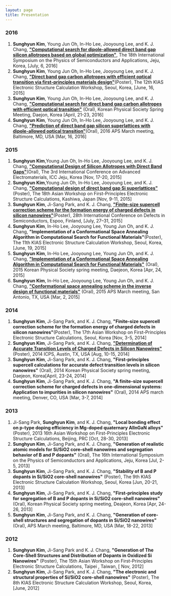 ```yaml
---
layout: page
title: Presentation
---
```

### 2016
1. **Sunghyun Kim**, Young Jun Oh, In-Ho Lee, Jooyoung Lee, and K. J. Chang, [**"Computational search for dipole‐allowed direct band gap silicon allotropes based on global optimization"**](http://ispsa.or.kr/2015/prgm/program_book_2016.pdf), The 18th International Symposium on the Physics of Semiconductors and Applications, Jeju, Korea, [July, 6, 2016]
1. **Sunghyun Kim**, Young Jun Oh, In-Ho Lee, Jooyoung Lee, and K. J. Chang, [**"Direct band gap carbon allotropes with efficient optical transition via first-principles materials design"**](http://home.kias.re.kr/MKG/h/ESCW2016/)(Poster), The 12th KIAS Electronic Structure Calculation Workshop, Seoul, Korea, [June, 16, 2015] 
1. **Sunghyun Kim**, Young Jun Oh, In-Ho Lee, Jooyoung Lee, and K. J. Chang, [**"Computational search for direct band gap carbon allotropes with efficient optical transition"**](http://conf.kps.or.kr/Admin/Conference/PopAbstractViewTemp.asp) (Oral), Korean Physical Society Spring Meeting, Daejon, Korea [April, 21-23, 2016]
1. **Sunghyun Kim**, Young Jun Oh, In-Ho Lee, Jooyoung Lee, and K. J. Chang, [**"Prediction of direct band gap silicon superlattices with dipole-allowed optical transition"**](http://meetings.aps.org/Meeting/MAR16/Session/P23.10)(Oral), 2016 APS March meeting, Baltimore, MD, USA [Mar, 16, 2016]

### 2015
1. **Sunghyun Kim**,Young Jun Oh, In-Ho Lee, Jooyoung Lee, and K. J. Chang, [**"Computational Design of Silicon Allotropes with Direct Band Gaps"**](http://www.icae.kr/icae2015/02web01_oral.php)(Oral), The 3rd International Conference on Advanced Electromaterials, ICC Jeju, Korea [Nov, 17-20, 2015]
1. **Sunghyun Kim**,Young Jun Oh, In-Ho Lee, Jooyoung Lee, and K. J. Chang, [**"Computational design of direct band gap Si superlattices"**](https://www.issp.u-tokyo.ac.jp/public/asian18/ASIAN18-Posters.pdf)(Poster), The 18th Asian Workshop on First-Principles Electronic Structure Calculations, Kashiwa, Japan [Nov, 9-11, 2015]
1. **Sunghyun Kim**, Ji-Sang Park, and K. J. Chang, [**"Finite-size supercell correction scheme for the formation energy of charged defects in silicon nanowires"**](http://icds-2015.org/wp-content/uploads/sites/7/2015/07/Detailed-program-ICDS-2015.pdf)(Poster), 28th International Conference on Defects in Semiconductors, Espoo, Finland, [July, 27–31, 2015]
1. **Sunghyun Kim**, In-Ho Lee, Jooyoung Lee, Young Jun Oh, and K. J. Chang, **"Implementation of a Conformational Space Annealing Algorithm in Computational Search for Functional Materials"**(Poster), The 11th KIAS Electronic Structure Calculation Workshop, Seoul, Korea, [June, 19, 2015] 
1. **Sunghyun Kim**, In-Ho Lee, Jooyoung Lee, Young Jun Oh, and K. J. Chang, [**"Implementation of a Conformational Space Annealing Algorithm in Computational Search for Functional Materials"**](http://www.kps.or.kr/data/2015springht/D8-%EC%9D%91%EC%A7%91.htm) (Oral), 2015 Korean Physical Society spring meeting, Daejeon, Korea [Apr, 24, 2015]
1. **Sunghyun Kim**, In-Ho Lee, Jooyoung Lee, Young Jun Oh, and K. J. Chang, [**"Conformational space annealing scheme in the inverse design of functional materials"**](http://meetings.aps.org/Meeting/MAR15/Session/A16.3) (Oral), 2015 APS March meeting, San Antonio, TX, USA [Mar, 2, 2015]

### 2014
1. **Sunghyun Kim**, Ji-Sang Park, and K. J. Chang, **"Finite-size supercell correction scheme for the formation energy of charged defects in silicon nanowires"**(Poster), The 17th Asian Workshop on First-Principles Electronic Structure Calculations, Seoul, Korea [Nov, 3-5, 2014]
1. **Sunghyun Kim**, Ji-Sang Park, and K. J. Chang, [**"Determination of Accurate Transition Levels of Charged Defects in Silicon Nanowires"**](http://icps2014.sched.org/list/descriptions/#.VBKUn2NaXy0) (Poster), 2014 ICPS, Austin, TX, USA [Aug, 10-15, 2014]
1. **Sunghyun Kim**, Ji-Sang Park, and K. J. Chang, **"First-principles supercell calculations for accurate defect
transition levels in silicon nanowires"** (Oral), 2014 Korean Physical Society spring meeting, Daejeon, Korea[April, 23-24, 2014]
1. **Sunghyun Kim**, Ji-Sang Park, and K. J. Chang, **"A finite-size supercell correction scheme for charged defects in one-dimensional systems: Application to impurities in silicon nanowires"** (Oral), 2014 APS march meeting, Denver, CO, USA [Mar, 3-7, 2014]  

### 2013
1. Ji-Sang Park, **Sunghyun Kim**, and K. J. Chang, **"Local bonding effect on p-type doping efficiency in Mg-doped quaternary AlInGaN alloys"** (Poster), 2013 16th Asian Workshop on First-Principles Electronic Structure Calculations, Beijing, PRC [Oct, 28-30, 2013]
1. **Sunghyun Kim**, Ji-Sang Park, and K. J. Chang, **"Generation of realistic atomic models for Si/SiO2 core-shell nanowires and segregation behavior of B and P dopants"** (Oral), The 16th International Symposium on the Physics of Semiconductors and Applications, Jeju, Korea [Jul, 2-5, 2013]
1. **Sunghyun Kim**, Ji-Sang Park, and K. J. Chang, **"Stability of B and P dopants in Si/SiO2 core-shell nanowires"** (Poster), The 9th KIAS Electronic Structure Calculation Workshop, Seoul, Korea [Jun, 20-21, 2013]
1. **Sunghyun Kim**, Ji-Sang Park, and K. J. Chang, **"First-principles study for segregation of B and P dopants in Si/SiO2 core-shell nanowires"** (Oral), Korean Physical Society spring meeting, Deajeon, Korea [Apr, 24-26, 2013]
1. **Sunghyun Kim**, Ji-Sang Park, and K. J. Chang, **"Generation of core-shell structures and segregation of dopants in Si/SiO2 nanowires"** (Oral), APS March meeting, Baltimore, MD, USA [Mar, 18-22, 2013]

### 2012

1. **Sunghyun Kim**, Ji-Sang Park  and K. J. Chang, **"Generation of The Core-Shell Structures and Distribution of Dopants in Oxidized Si Nanowires"** (Poster), The 15th Asian Workshop on First-Principles Electronic Structure Calculations, Taipei , Taiwan, [ Nov, 2012]
1. **Sunghyun Kim**, Ji-Sang Park, and K. J. Chang, **"The electronic and structural properties of Si/SiO2 core-shell nanowires"** (Poster), The 8th KIAS Electronic Structure Calculation Workshop, Seoul, Korea, [June, 2012]

